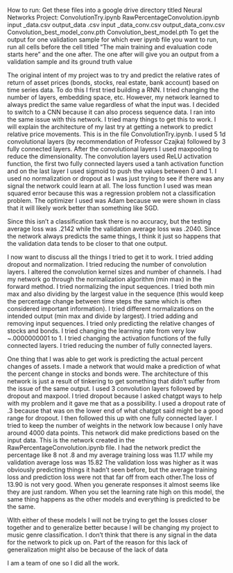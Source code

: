 How to run:
Get these files into a google drive directory titled Neural Networks Project:
ConvolutionTry.ipynb
RawPercentageConvolution.ipynb
input _data.csv
output_data .csv
input _data_conv.csv
output_data_conv.csv
Convolution_best_model_conv.pth
Convolution_best_model.pth
To get the output for one validation sample for which ever ipynb file you want to run, run all cells before the cell titled “The main training and evaluation code starts here” and the one after. The one after will give you an output from a validation sample and its ground truth value

	

The original intent of my project was to try and predict the relative rates of return of asset prices (bonds, stocks, real estate, bank account)
based on time series data. To do this I first tried building a RNN. I tried changing the number of layers, embedding space, etc. However, my network
learned to always predict the same value regardless of what the input was. I decided to switch to a CNN because it can also process sequence data. 
I ran into the same issue with this network. I tried many things to get this to work. I will explain the architecture of my last try at getting a 
network to predict relative price movements. This is in the file ConvolutionTry.ipynb. I used 5 1d convolutional layers (by recommendation of 
Professor Czajka) followed by 3 fully connected layers. After the convolutional layers I used maxpooling to reduce the dimensionality. The convolution
layers used ReLU activation function, the first two fully connected layers used a tanh activation function and on the last layer I used sigmoid 
to push the values between 0 and 1. I used no normalization or dropout as I was just trying to see if there was any signal the network could learn 
at all. The loss function I used was mean squared error because this was a regression problem not a classification problem. The optimizer I used
was Adam because we were shown in class that it will likely work better than something like SGD. 

Since this isn’t a classification task there is no accuracy, but the testing average loss was .2142 while the validation average loss was .2040. 
Since the network always predicts the same things, I think it just so happens that the validation data tends to be closer to that one output.

I now want to discuss all the things I tried to get it to work. I tried adding dropout and normalization. I tried reducing the number of convolution
layers. I altered the convolution kernel sizes and number of channels. I had my network go through the normalization algorithm (min max) in the forward
method. I tried normalizing the input sequences. I tried both min max and also dividing by the largest value in the sequence (this would keep the 
percentage change between time steps the same which is often considered important information). I tried different normalizations on the intended 
output (min max and divide by largest).  I tried adding and removing input sequences. I tried only predicting the relative changes of stocks and 
bonds. I tried changing the learning rate from very low ~.0000000001 to 1. I tried changing the activation functions of the fully connected layers.
I tried reducing the number of fully connected layers.

One thing that I was able to get work is predicting the actual percent changes of assets. I made a network that would make a prediction of what the 
percent change in stocks and bonds were. The architecture of this network is just a result of tinkering to get something that didn’t suffer from the
issue of the same output. I used 3 convolution layers followed by dropout and maxpool. I tried dropout because I asked chatgpt ways to help with my 
problem and it gave me that as a possibility. I used a dropout rate of .3 because that was on the lower end of what chatgpt said might be a good range
for dropout. I then followed this up with one fully connected layer. I tried to keep the number of weights in the network low because I only have around
4000 data points. This network did make predictions based on the input data. This is the network created in the RawPercentageConvolution.ipynb file.
I had the network predict the percentage like 8 not .8 and my average training loss was 11.17  while my validation average loss was 15.82 The validation
loss was higher as it was obviously predicting things it hadn’t seen before, but the average training loss and prediction loss were not that far off from
each other.The loss of 13.90 is not very good. When you generate responses it almost seems like they are just random. When you set the learning rate high 
on this model, the same thing happens as the other models and everything is predicted to be the same.

WIth either of these models I will not be trying to get the losses closer together and to generalize better because I will be changing my project to
music genre classification. I don’t think that there is any signal in the data for the network to pick up on. Part of the reason for this lack of generalization
might also be because of the lack of data

I am a team of one so I did all the work.

